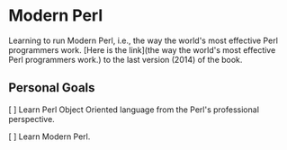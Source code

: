  Modern Perl
=============
Learning to run Modern Perl, i.e., the way the world's most effective Perl programmers work. [Here is the link](the way the world's most effective Perl programmers work.) to the last version (2014) of the book.


## Personal Goals

[ ] Learn Perl Object Oriented language from the Perl's professional perspective.

[ ] Learn Modern Perl.

